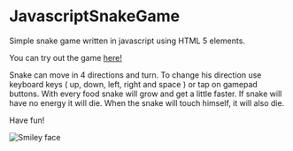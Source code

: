 # JavascriptSnakeGame

<p>
	Simple snake game written in javascript using HTML 5 elements.
</p>
<p>
	You can try out the game <a href='https://cdn.rawgit.com/opam/JavascriptSnakeGame/2aec356c/snakegame.html'>here!</a>
</p>
<p>
	Snake can move in 4 directions and turn. To change his direction use keyboard keys ( up, down, left, right and space ) or tap on gamepad buttons.
	With every food snake will grow and get a little faster. If snake will have no energy it will die. When the snake will touch himself, it will also die. 
</p>
<p>
	Have fun!
</p>
<p style='max-width:360px;'>
	<img src="https://raw.githubusercontent.com/opam/JavascriptSnakeGame/master/img/screenshot.png" alt="Smiley face">
</p>

          
